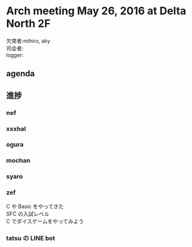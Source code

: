 # Arch meeting May 26, 2016 at Delta North 2F

欠席者:mihiro, aky  
司会者:  
logger:  

agenda
-----
## 進捗
### nef
### xxxhal
### ogura
### mochan
### syaro
### zef
C や Basic をやってきた  
SFC の入試レベル  
C でダイスゲームをやってみよう  

### tatsu の LINE bot
